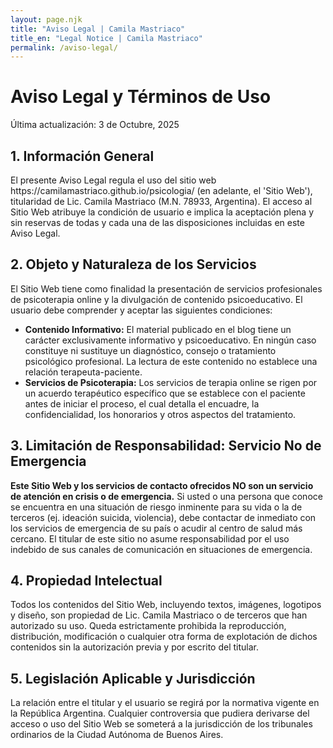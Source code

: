 ```yaml
---
layout: page.njk
title: "Aviso Legal | Camila Mastriaco"
title_en: "Legal Notice | Camila Mastriaco"
permalink: /aviso-legal/
---
```


<h1 data-lang-es="Aviso Legal y Términos de Uso" data-lang-en="Legal Notice and Terms of Use">Aviso Legal y Términos de Uso</h1>
<p class="post-meta-single" data-lang-es="Última actualización: 3 de Octubre, 2025" data-lang-en="Last updated: October 3, 2025">Última actualización: 3 de Octubre, 2025</p>

<div class="post-body">

<h2 data-lang-es="1. Información General" data-lang-en="1. General Information">1. Información General</h2>
<p data-lang-es="El presente Aviso Legal regula el uso del sitio web https://camilamastriaco.github.io/psicologia/ (en adelante, el 'Sitio Web'), titularidad de Lic. Camila Mastriaco (M.N. 78933, Argentina). El acceso al Sitio Web atribuye la condición de usuario e implica la aceptación plena y sin reservas de todas y cada una de las disposiciones incluidas en este Aviso Legal." data-lang-en="This Legal Notice regulates the use of the website https://camilamastriaco.github.io/psicologia/ (hereinafter, the 'Website'), owned by Lic. Camila Mastriaco (M.N. 78933, Argentina). Access to the Website confers the status of user and implies full and unreserved acceptance of each and every one of the provisions included in this Legal Notice.">El presente Aviso Legal regula el uso del sitio web https://camilamastriaco.github.io/psicologia/ (en adelante, el 'Sitio Web'), titularidad de Lic. Camila Mastriaco (M.N. 78933, Argentina). El acceso al Sitio Web atribuye la condición de usuario e implica la aceptación plena y sin reservas de todas y cada una de las disposiciones incluidas en este Aviso Legal.</p>

<h2 data-lang-es="2. Objeto y Naturaleza de los Servicios" data-lang-en="2. Purpose and Nature of Services">2. Objeto y Naturaleza de los Servicios</h2>
<p data-lang-es="El Sitio Web tiene como finalidad la presentación de servicios profesionales de psicoterapia online y la divulgación de contenido psicoeducativo. El usuario debe comprender y aceptar las siguientes condiciones:" data-lang-en="The Website aims to present professional online psychotherapy services and disseminate psychoeducational content. The user must understand and accept the following conditions:">El Sitio Web tiene como finalidad la presentación de servicios profesionales de psicoterapia online y la divulgación de contenido psicoeducativo. El usuario debe comprender y aceptar las siguientes condiciones:</p>
<ul>
    <li data-lang-es="<strong>Contenido Informativo:</strong> El material publicado en el blog tiene un carácter exclusivamente informativo y psicoeducativo. En ningún caso constituye ni sustituye un diagnóstico, consejo o tratamiento psicológico profesional. La lectura de este contenido no establece una relación terapeuta-paciente." data-lang-en="<strong>Informational Content:</strong> The material published on the blog is for informational and psychoeducational purposes only. Under no circumstances does it constitute or replace a professional psychological diagnosis, advice, or treatment. Reading this content does not establish a therapist-patient relationship."><strong>Contenido Informativo:</strong> El material publicado en el blog tiene un carácter exclusivamente informativo y psicoeducativo. En ningún caso constituye ni sustituye un diagnóstico, consejo o tratamiento psicológico profesional. La lectura de este contenido no establece una relación terapeuta-paciente.</li>
    <li data-lang-es="<strong>Servicios de Psicoterapia:</strong> Los servicios de terapia online se rigen por un acuerdo terapéutico específico que se establece con el paciente antes de iniciar el proceso, el cual detalla el encuadre, la confidencialidad, los honorarios y otros aspectos del tratamiento." data-lang-en="<strong>Psychotherapy Services:</strong> Online therapy services are governed by a specific therapeutic agreement established with the patient before starting the process, which details the framework, confidentiality, fees, and other aspects of the treatment."><strong>Servicios de Psicoterapia:</strong> Los servicios de terapia online se rigen por un acuerdo terapéutico específico que se establece con el paciente antes de iniciar el proceso, el cual detalla el encuadre, la confidencialidad, los honorarios y otros aspectos del tratamiento.</li>
</ul>

<h2 data-lang-es="3. Limitación de Responsabilidad: Servicio No de Emergencia" data-lang-en="3. Limitation of Liability: Non-Emergency Service">3. Limitación de Responsabilidad: Servicio No de Emergencia</h2>
<p data-lang-es="<strong>Este Sitio Web y los servicios de contacto ofrecidos NO son un servicio de atención en crisis o de emergencia.</strong> Si usted o una persona que conoce se encuentra en una situación de riesgo inminente para su vida o la de terceros (ej. ideación suicida, violencia), debe contactar de inmediato con los servicios de emergencia de su país o acudir al centro de salud más cercano. El titular de este sitio no asume responsabilidad por el uso indebido de sus canales de comunicación en situaciones de emergencia." data-lang-en="<strong>This Website and the contact services offered are NOT a crisis or emergency care service.</strong> If you or someone you know is in a situation of imminent risk to your life or the lives of others (e.g., suicidal ideation, violence), you must immediately contact your country's emergency services or go to the nearest health center. The owner of this site assumes no responsibility for the misuse of its communication channels in emergency situations."><strong>Este Sitio Web y los servicios de contacto ofrecidos NO son un servicio de atención en crisis o de emergencia.</strong> Si usted o una persona que conoce se encuentra en una situación de riesgo inminente para su vida o la de terceros (ej. ideación suicida, violencia), debe contactar de inmediato con los servicios de emergencia de su país o acudir al centro de salud más cercano. El titular de este sitio no asume responsabilidad por el uso indebido de sus canales de comunicación en situaciones de emergencia.</p>

<h2 data-lang-es="4. Propiedad Intelectual" data-lang-en="4. Intellectual Property">4. Propiedad Intelectual</h2>
<p data-lang-es="Todos los contenidos del Sitio Web, incluyendo textos, imágenes, logotipos y diseño, son propiedad de Lic. Camila Mastriaco o de terceros que han autorizado su uso. Queda estrictamente prohibida la reproducción, distribución, modificación o cualquier otra forma de explotación de dichos contenidos sin la autorización previa y por escrito del titular." data-lang-en="All contents of the Website, including texts, images, logos, and design, are the property of Lic. Camila Mastriaco or third parties who have authorized their use. The reproduction, distribution, modification, or any other form of exploitation of said contents without the prior written authorization of the owner is strictly prohibited.">Todos los contenidos del Sitio Web, incluyendo textos, imágenes, logotipos y diseño, son propiedad de Lic. Camila Mastriaco o de terceros que han autorizado su uso. Queda estrictamente prohibida la reproducción, distribución, modificación o cualquier otra forma de explotación de dichos contenidos sin la autorización previa y por escrito del titular.</p>

<h2 data-lang-es="5. Legislación Aplicable y Jurisdicción" data-lang-en="5. Applicable Law and Jurisdiction">5. Legislación Aplicable y Jurisdicción</h2>
<p data-lang-es="La relación entre el titular y el usuario se regirá por la normativa vigente en la República Argentina. Cualquier controversia que pudiera derivarse del acceso o uso del Sitio Web se someterá a la jurisdicción de los tribunales ordinarios de la Ciudad Autónoma de Buenos Aires." data-lang-en="The relationship between the owner and the user shall be governed by the current regulations in the Argentine Republic. Any dispute that may arise from the access or use of the Website shall be submitted to the jurisdiction of the ordinary courts of the Autonomous City of Buenos Aires.">La relación entre el titular y el usuario se regirá por la normativa vigente en la República Argentina. Cualquier controversia que pudiera derivarse del acceso o uso del Sitio Web se someterá a la jurisdicción de los tribunales ordinarios de la Ciudad Autónoma de Buenos Aires.</p>

</div>